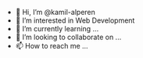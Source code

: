 - 👋 Hi, I’m @kamil-alperen
- 👀 I’m interested in Web Development
- 🌱 I’m currently learning ...
- 💞️ I’m looking to collaborate on ...
- 📫 How to reach me ...

<!---
kamil-alperen/kamil-alperen is a ✨ special ✨ repository because its `README.md` (this file) appears on your GitHub profile.
You can click the Preview link to take a look at your changes.
--->
